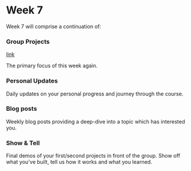 # Week 7

Week 7 will comprise a continuation of:

### Group Projects

[link](https://course.qala.dev/projects)

The primary focus of this week again.

### Personal Updates

Daily updates on your personal progress and journey through the course.

### Blog posts

Weekly blog posts providing a deep-dive into a topic which has interested you.

### Show & Tell

Final demos of your first/second projects in front of the group.
Show off what you've built, tell us how it works and what you learned.

